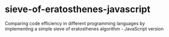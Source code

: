 # sieve-of-eratosthenes-javascript
Comparing code efficiency in different programming languages by implementing a simple sieve of eratosthenes algorithm - JavaScript version
